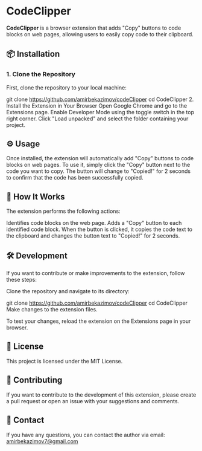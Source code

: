 # CodeClipper

**CodeClipper** is a browser extension that adds "Copy" buttons to code blocks on web pages, allowing users to easily copy code to their clipboard.

## 📦 Installation

### 1. **Clone the Repository**
   First, clone the repository to your local machine:

git clone https://github.com/amirbekazimov/codeClipper
cd CodeClipper 2. Install the Extension in Your Browser
Open Google Chrome and go to the Extensions page.
Enable Developer Mode using the toggle switch in the top right corner.
Click "Load unpacked" and select the folder containing your project.
## ⚙️ Usage
Once installed, the extension will automatically add "Copy" buttons to code blocks on web pages. To use it, simply click the "Copy" button next to the code you want to copy. The button will change to "Copied!" for 2 seconds to confirm that the code has been successfully copied.

## 🚀 How It Works
The extension performs the following actions:

Identifies code blocks on the web page.
Adds a "Copy" button to each identified code block.
When the button is clicked, it copies the code text to the clipboard and changes the button text to "Copied!" for 2 seconds.

## 🛠️ Development
If you want to contribute or make improvements to the extension, follow these steps:

Clone the repository and navigate to its directory:

git clone https://github.com/amirbekazimov/codeClipper
cd CodeClipper
Make changes to the extension files.

To test your changes, reload the extension on the Extensions page in your browser.

## 📄 License
This project is licensed under the MIT License.

## 🤝 Contributing
If you want to contribute to the development of this extension, please create a pull request or open an issue with your suggestions and comments.

## 📧 Contact
If you have any questions, you can contact the author via email: amirbekazimov7@gmail.com
